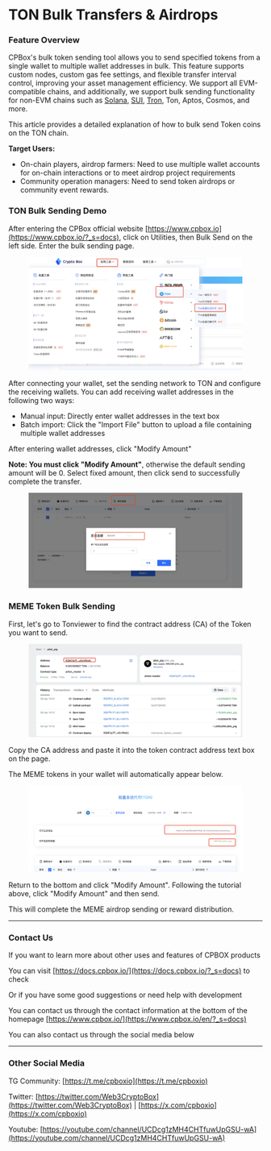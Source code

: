 # TON Bulk Transfers & Airdrops

### Feature Overview <a href="#gong-neng-gai-shu" id="gong-neng-gai-shu"></a>

CPBox's bulk token sending tool allows you to send specified tokens from a single wallet to multiple wallet addresses in bulk. This feature supports custom nodes, custom gas fee settings, and flexible transfer interval control, improving your asset management efficiency. We support all EVM-compatible chains, and additionally, we support bulk sending functionality for non-EVM chains such as [Solana](https://www.cpbox.io/en/solana/batch/send?_s=docs), [SUI](https://www.cpbox.io/en/sui/batch-send-token?_s=docs), [Tron](https://www.cpbox.io/en/tron/batch-send-token?_s=docs), Ton, Aptos, Cosmos, and more.

This article provides a detailed explanation of how to bulk send Token coins on the TON chain.

**Target Users:**
* On-chain players, airdrop farmers: Need to use multiple wallet accounts for on-chain interactions or to meet airdrop project requirements
* Community operation managers: Need to send token airdrops or community event rewards.

### TON Bulk Sending Demo <a href="#sui-pi-liang-fa-song-yan-shi" id="sui-pi-liang-fa-song-yan-shi"></a>

After entering the CPBox official website [https://www.cpbox.io](https://www.cpbox.io/?_s=docs), click on Utilities, then Bulk Send on the left side. Enter the bulk sending page.

<figure><img src="../../../.gitbook/assets/ton-transfer-1.png" alt=""><figcaption></figcaption></figure>

After connecting your wallet, set the sending network to TON and configure the receiving wallets. You can add receiving wallet addresses in the following two ways:

* Manual input: Directly enter wallet addresses in the text box
* Batch import: Click the "Import File" button to upload a file containing multiple wallet addresses

After entering wallet addresses, click "Modify Amount"

**Note: You must click "Modify Amount"**, otherwise the default sending amount will be 0. Select fixed amount, then click send to successfully complete the transfer.

<figure><img src="../../../.gitbook/assets/ton-transfer-2.png" alt=""><figcaption></figcaption></figure>

### MEME Token Bulk Sending <a href="#meme-dai-bi-pi-liang-fa-song" id="meme-dai-bi-pi-liang-fa-song"></a>

First, let's go to Tonviewer to find the contract address (CA) of the Token you want to send.

<figure><img src="../../../.gitbook/assets/ton-transfer-3.png" alt=""><figcaption></figcaption></figure>

Copy the CA address and paste it into the token contract address text box on the page.

The MEME tokens in your wallet will automatically appear below.

<figure><img src="../../../.gitbook/assets/ton-transfer-4.png" alt=""><figcaption></figcaption></figure>

Return to the bottom and click "Modify Amount". Following the tutorial above, click "Modify Amount" and then send.

This will complete the MEME airdrop sending or reward distribution.

***

### Contact Us

If you want to learn more about other uses and features of CPBOX products

You can visit [https://docs.cpbox.io/](https://docs.cpbox.io/?_s=docs) to check

Or if you have some good suggestions or need help with development

You can contact us through the contact information at the bottom of the homepage [https://www.cpbox.io/](https://www.cpbox.io/en/?_s=docs)

You can also contact us through the social media below

***

### Other Social Media

TG Community: [https://t.me/cpboxio](https://t.me/cpboxio)

Twitter: [https://twitter.com/Web3CryptoBox](https://twitter.com/Web3CryptoBox) | [https://x.com/cpboxio](https://x.com/cpboxio)

Youtube: [https://youtube.com/channel/UCDcg1zMH4CHTfuwUpGSU-wA](https://youtube.com/channel/UCDcg1zMH4CHTfuwUpGSU-wA)
